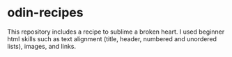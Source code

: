 # odin-recipes
This repository includes a recipe to sublime a broken heart. I used beginner html skills such as text alignment (title, header, numbered and unordered lists), images, and links.
